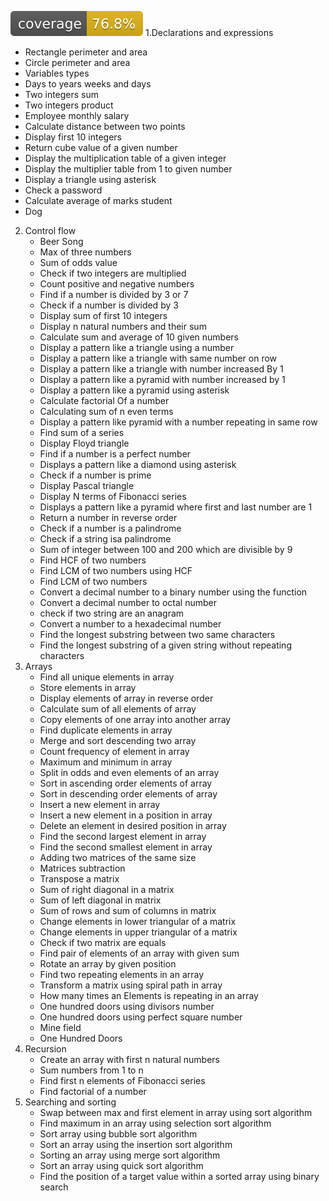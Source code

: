![Coverage](.github/badges/jacoco.svg)
1.Declarations and expressions
   * Rectangle perimeter and area
   * Circle perimeter and area
   * Variables types
   * Days to years weeks and days
   * Two integers sum
   * Two integers product
   * Employee monthly salary
   * Calculate distance between two points
   * Display first 10 integers
   * Return cube value of a given number
   * Display the multiplication table of a given integer
   * Display the multiplier table from 1 to given number
   * Display a triangle using asterisk
   * Check a password
   * Calculate average of marks student
   * Dog
2. Control flow
   * Beer Song
   * Max of three numbers
   * Sum of odds value
   * Check if two integers are multiplied
   * Count positive and negative numbers
   * Find if a number is divided by 3 or 7
   * Check if a number is divided by 3
   * Display sum of first 10 integers
   * Display n natural numbers and their sum
   * Calculate sum and average of 10 given numbers
   * Display a pattern like a triangle using a number
   * Display a pattern like a triangle with same number on row
   * Display a pattern like a triangle with number increased By 1
   * Display a pattern like a pyramid with number increased by 1
   * Display a pattern like a pyramid using asterisk
   * Calculate factorial Of a number
   * Calculating sum of n even terms
   * Display a pattern like pyramid with a number repeating in same row
   * Find sum of a series
   * Display Floyd triangle
   * Find if a number is a perfect number
   * Displays a pattern like a diamond using asterisk
   * Check if a number is prime
   * Display Pascal triangle
   * Display N terms of Fibonacci series
   * Displays a pattern like a pyramid where first and last number are 1
   * Return a number in reverse order
   * Check if a number is a palindrome
   * Check if a string isa palindrome
   * Sum of integer between 100 and 200 which are divisible by 9
   * Find HCF of two numbers
   * Find LCM of two numbers using HCF
   * Find LCM of two numbers
   * Convert a decimal number to a binary number using the function
   * Convert a decimal number to octal number
   * check if two string are an anagram
   * Convert a number to a hexadecimal number
   * Find the longest substring between two same characters
   * Find the longest substring of a given string without repeating characters
3. Arrays 
   * Find all unique elements in array
   * Store elements in array
   * Display elements of array in reverse order
   * Calculate sum of all elements of array
   * Copy elements of one array into another array
   * Find duplicate elements in array
   * Merge and sort descending two array
   * Count frequency of element in array
   * Maximum and minimum in array
   * Split in odds and even elements of an array
   * Sort in ascending order elements of array
   * Sort in descending order elements of array
   * Insert a new element in array
   * Insert a new element in a position in array
   * Delete an element in desired position in array
   * Find the second largest element in array
   * Find the second smallest element in array
   * Adding two matrices of the same size
   * Matrices subtraction
   * Transpose a matrix
   * Sum of right diagonal in a matrix
   * Sum of left diagonal in matrix
   * Sum of rows and sum of columns in matrix
   * Change elements in lower triangular of a matrix
   * Change elements in upper triangular of a matrix
   * Check if two matrix are equals
   * Find pair of elements of an array with given sum
   * Rotate an array by given position
   * Find two repeating elements in an array
   * Transform a matrix using spiral path in array
   * How many times an Elements is repeating in an array
   * One hundred doors using divisors number
   * One hundred doors using perfect square number
   * Mine field
   * One Hundred Doors
4. Recursion
   * Create an array with first n natural numbers 
   * Sum numbers from 1 to n 
   * Find first n elements of Fibonacci series
   * Find factorial of a number
5. Searching and sorting
   * Swap between max and first element in array using sort algorithm
   * Find maximum in an array using selection sort algorithm
   * Sort array using bubble sort algorithm
   * Sort an array using the insertion sort algorithm
   * Sorting an array using merge sort algorithm
   * Sort an array using quick sort algorithm
   * Find the position of a target value within a sorted array using binary search